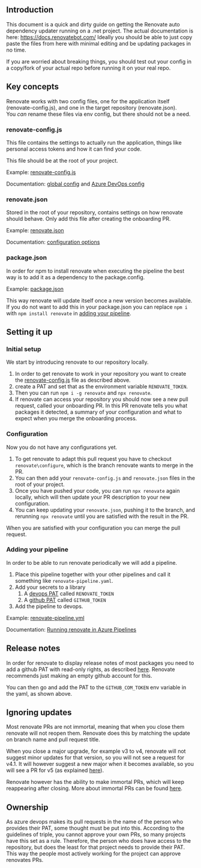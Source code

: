 ## Introduction

This document is a quick and dirty guide on getting the Renovate auto dependency updater running on a .net project. The actual documentation is here: https://docs.renovatebot.com/
Ideally you should be able to just copy paste the files from here with minimal editing and be updating packages in no time.

If you are worried about breaking things, you should test out your config in a copy/fork of your actual repo before running it on your real repo.

## Key concepts

Renovate works with two config files, one for the application itself (renovate-config.js), and one in the target repository (renovate.json).\
You *can* rename these files via env config, but there should not be a need.


### renovate-config.js
This file contains the settings to actually run the application, things like personal access tokens and how it can find your code.

This file should be at the root of your project.

Example: [renovate-config.js](renovate-config.js)

Documentation: [global config](https://docs.renovatebot.com/getting-started/running/#global-config) and [Azure DevOps config](https://docs.renovatebot.com/modules/platform/azure/#create-a-configjs-file)

### renovate.json
Stored in the root of your repository, contains settings on how renovate should behave.
Only add this file after creating the onboarding PR.

Example: [renovate.json](renovate.json)

Documentation: [configuration options](https://docs.renovatebot.com/configuration-options/)

### package.json
In order for npm to install renovate when executing the pipeline the best way is to add it as a dependency to the package.config.

Example: [package.json](package.json)

This way renovate will update itself once a new version becomes available.
If you do not want to add this in your package.json you can replace `npm i` with `npm install renovate` in [adding your pipeline](#adding-your-pipeline).

## Setting it up

### Initial setup
We start by introducing renovate to our repository locally.
1. In order to get renovate to work in your repository you want to create the [renovate-config.js](renovate-config.js) file as described above.
2. create a PAT and set that as the environment variable `RENOVATE_TOKEN`.
3. Then you can run `npm i -g renovate` and `npx renovate`. 
4. If renovate can access your repository you should now see a new pull request, called your onboarding PR.
In this PR renovate tells you what packages it detected, a summary of your configuration and what to expect when you merge the onboarding process.

### Configuration
Now you do not have any configurations yet. 
1. To get renovate to adapt this pull request you have to checkout `renovate\configure`, which is the branch renovate wants to merge in the PR. 
2. You can then add your `renovate-config.js` and `renovate.json` files in the root of your project.
3. Once you have pushed your code, you can run `npx renovate` again locally, which will then update your PR description to your new configuration.
4. You can keep updating your `renovate.json`, pushing it to the branch, and rerunning `npx renovate` until you are satisfied with the result in the PR.

When you are satisfied with your configuration you can merge the pull request.

### Adding your pipeline
In order to be able to run renovate periodically we will add a pipeline.
1. Place this pipeline together with your other pipelines and call it something like `renovate-pipeline.yaml`.
2. Add your secrets to a library
   1.  A [devops PAT](#ownership) called `RENOVATE_TOKEN`
   2.  A [github PAT](#release-notes) called `GITHUB_TOKEN`
3. Add the pipeline to devops.

Example: [renovate-pipeline.yml](renovate-pipeline.yml)

Documentation: [Running renovate in Azure Pipelines](https://docs.renovatebot.com/modules/platform/azure/#create-a-configjs-file)

## Release notes
In order for renovate to display release notes of most packages you need to add a github PAT with read-only rights, as described [here](https://docs.renovatebot.com/getting-started/running/#githubcom-token-for-changelogs).
Renovate recommends just making an empty github account for this.

You can then go and add the PAT to the `GITHUB_COM_TOKEN` env variable in the yaml, as shown above.

## Ignoring updates
Most renovate PRs are not immortal, meaning that when you close them renovate will not reopen them.
Renovate does this by matching the update on branch name and pull request title.

When you close a major upgrade, for example v3 to v4, renovate will not suggest minor updates for that version, so you will not see a request for v4.1.
It will however suggest a new major when it becomes available, so you will see a PR for v5 (as explained [here](https://docs.renovatebot.com/key-concepts/pull-requests/#normal-prs)).

Renovate however has the ability to make immortal PRs, which will keep reappearing after closing. 
More about immortal PRs can be found [here](https://docs.renovatebot.com/key-concepts/pull-requests/#immortal-prs).

## Ownership
As azure devops makes its pull requests in the name of the person who provides their PAT, some thought must be put into this.
According to the guidelines of triple, you cannot approve your own PRs, so many projects have this set as a rule.
Therefore, the person who does have access to the repository, but does the least for that project needs to provide their PAT.
This way the people most actively working for the project can approve renovates PRs.